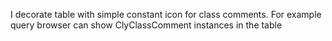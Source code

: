 I decorate table with simple constant icon for class comments.
For example query browser can show ClyClassComment instances in the table